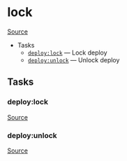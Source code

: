 <!-- DO NOT EDIT THIS FILE! -->
<!-- Instead edit recipe/deploy/lock.php -->
<!-- Then run bin/docgen -->

# lock

[Source](/recipe/deploy/lock.php)



* Tasks
  * [`deploy:lock`](#deploylock) — Lock deploy
  * [`deploy:unlock`](#deployunlock) — Unlock deploy


## Tasks
### deploy:lock
[Source](https://github.com/deployphp/deployer/search?q=%22deploy%3Alock%22+in%3Afile+language%3Aphp+path%3Arecipe%2Fdeploy+filename%3Alock.php)



### deploy:unlock
[Source](https://github.com/deployphp/deployer/search?q=%22deploy%3Aunlock%22+in%3Afile+language%3Aphp+path%3Arecipe%2Fdeploy+filename%3Alock.php)



